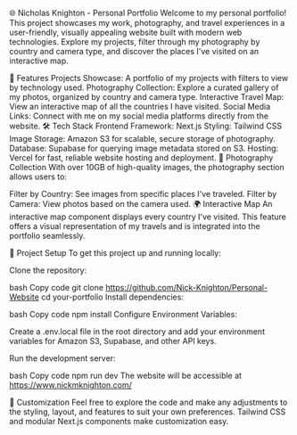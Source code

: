 🌐 Nicholas Knighton - Personal Portfolio
Welcome to my personal portfolio! This project showcases my work, photography, and travel experiences in a user-friendly, visually appealing website built with modern web technologies. Explore my projects, filter through my photography by country and camera type, and discover the places I've visited on an interactive map.

🚀 Features
Projects Showcase: A portfolio of my projects with filters to view by technology used.
Photography Collection: Explore a curated gallery of my photos, organized by country and camera type.
Interactive Travel Map: View an interactive map of all the countries I have visited.
Social Media Links: Connect with me on my social media platforms directly from the website.
🛠️ Tech Stack
Frontend Framework: Next.js
Styling: Tailwind CSS
Image Storage: Amazon S3 for scalable, secure storage of photography.
Database: Supabase for querying image metadata stored on S3.
Hosting: Vercel for fast, reliable website hosting and deployment.
📸 Photography Collection
With over 10GB of high-quality images, the photography section allows users to:

Filter by Country: See images from specific places I've traveled.
Filter by Camera: View photos based on the camera used.
🌍 Interactive Map
An interactive map component displays every country I've visited. This feature offers a visual representation of my travels and is integrated into the portfolio seamlessly.

📂 Project Setup
To get this project up and running locally:

Clone the repository:

bash
Copy code
git clone https://github.com/Nick-Knighton/Personal-Website 
cd your-portfolio
Install dependencies:

bash
Copy code
npm install
Configure Environment Variables:

Create a .env.local file in the root directory and add your environment variables for Amazon S3, Supabase, and other API keys.

Run the development server:

bash
Copy code
npm run dev
The website will be accessible at https://www.nickmknighton.com/

🎨 Customization
Feel free to explore the code and make any adjustments to the styling, layout, and features to suit your own preferences. Tailwind CSS and modular Next.js components make customization easy.
